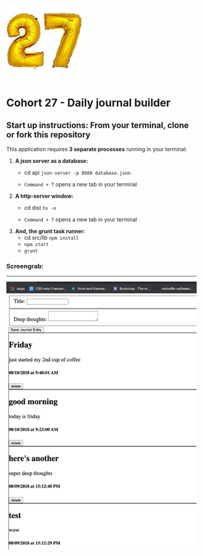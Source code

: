 
![C27icon](/c27.jpeg) 

# Cohort 27 - Daily journal builder

## Start up instructions:  From your terminal, clone or fork this repository


This application requires **3 separate processes** running in your terminal:
1. **A json server as a database:**
    * cd api ```json-server -p 8088 database.json```.

    *  ```Command + T```  opens a new tab in your terminal
1. **A http-server window:**
    * cd dist ``` hs -o ```

    * ```Command + T```  opens a new tab in your terminal
1. **And, the grunt task runner:**
    * cd src/lib ```npm install```
    * ```npm start```
    * ```grunt```


### Screengrab:
------------------
![screengrab](/c27_dailyjournal_screengrab.png)
